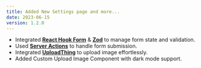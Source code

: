 ```yaml
---
title: Added New Settings page and more...
date: 2023-06-15
version: 1.2.0
---
```


- Integrated **[React Hook Form](https://react-hook-form.com/)** & **[Zod](https://zod.dev/)** to manage form state and validation.
- Used **[Server Actions](https://nextjs.org/docs/app/building-your-application/data-fetching/server-actions)** to handle form submission.
- Integrated **[UploadThing](https://uploadthing.com/)** to upload image effortlessly.
- Added Custom Upload Image Component with dark mode support.
